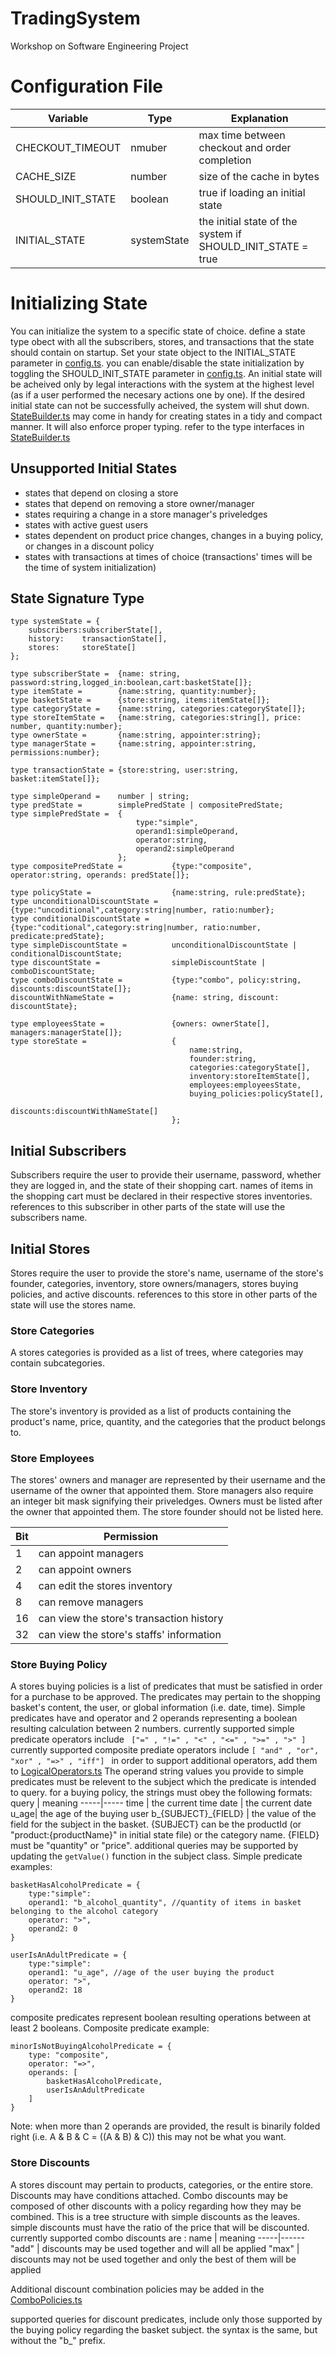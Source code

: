 # TradingSystem
Workshop on Software Engineering Project

# Configuration File

Variable | Type | Explanation
---------|--------|-----
CHECKOUT_TIMEOUT | nmuber | max time between checkout and order completion
CACHE_SIZE | number | size of the cache in bytes
SHOULD_INIT_STATE | boolean |true if loading an initial state
INITIAL_STATE | systemState | the initial state of the system if SHOULD_INIT_STATE = true


# Initializing State

You can initialize the system to a specific state of choice. define a state type obect with all the subscribers, stores, and transactions that the state should contain on startup. Set your state object to the INITIAL_STATE parameter in [config.ts](dev/Server/src/config.ts). you can enable/disable the state initialization by toggling the SHOULD_INIT_STATE parameter in [config.ts](dev/Server/src/config.ts). An initial state will be acheived only by legal interactions with the system at the highest level (as if a user performed the necesary actions one by one). If the desired initial state can not be successfully acheived, the system will shut down. 
[StateBuilder.ts](dev/Server/src/ServiceLayer/state/StateBuilder.ts) may come in handy for creating states in a tidy and compact manner. It will also enforce proper typing. refer to the type interfaces in  [StateBuilder.ts](dev/Server/src/ServiceLayer/state/StateBuilder.ts)

## Unsupported Initial States
- states that depend on closing a store
- states that depend on removing a store owner/manager
- states requiring a change in a store manager's priveledges
- states with active guest users
- states dependent on product price changes, changes in a buying policy, or changes in a discount policy
- states with transactions at times of choice (transactions' times will be the time of system initialization) 

## State Signature Type

```
type systemState = {
    subscribers:subscriberState[],
    history:    transactionState[],
    stores:     storeState[]
};

type subscriberState =  {name: string, password:string,logged_in:boolean,cart:basketState[]};
type itemState =        {name:string, quantity:number};
type basketState =      {store:string, items:itemState[]};
type categoryState =    {name:string, categories:categoryState[]};
type storeItemState =   {name:string, categories:string[], price: number, quantity:number};
type ownerState =       {name:string, appointer:string};
type managerState =     {name:string, appointer:string, permissions:number};

type transactionState = {store:string, user:string, basket:itemState[]};

type simpleOperand =    number | string;
type predState =        simplePredState | compositePredState;
type simplePredState =  {
                            type:"simple",
                            operand1:simpleOperand, 
                            operator:string, 
                            operand2:simpleOperand
                        };
type compositePredState =           {type:"composite", operator:string, operands: predState[]};
                        
type policyState =                  {name:string, rule:predState};
type unconditionalDiscountState =   {type:"uncoditional",category:string|number, ratio:number};
type conditionalDiscountState =     {type:"coditional",category:string|number, ratio:number, predicate:predState};
type simpleDiscountState =          unconditionalDiscountState | conditionalDiscountState;
type discountState =                simpleDiscountState | comboDiscountState;
type comboDiscountState =           {type:"combo", policy:string, discounts:discountState[]};
discountWithNameState =             {name: string, discount: discountState};

type employeesState =               {owners: ownerState[], managers:managerState[]};
type storeState =                   {
                                        name:string,
                                        founder:string,
                                        categories:categoryState[],
                                        inventory:storeItemState[], 
                                        employees:employeesState, 
                                        buying_policies:policyState[],
                                        discounts:discountWithNameState[]
                                    };
```


## Initial Subscribers

Subscribers require the user to provide their username, password, whether they are logged in, and the state of their shopping cart. names of items in the shopping cart must be declared in their respective stores inventories. references to this subscriber in other parts of the state will use the subscribers name.

## Initial Stores

Stores require the user to provide the store's name, username of the store's founder, categories, inventory, store owners/managers, stores buying policies, and active discounts. references to this store in other parts of the state will use the stores name.

### Store Categories

A stores categories is provided as a list of trees, where categories may contain subcategories.

### Store Inventory

The store's inventory is provided as a list of products containing the product's name, price, quantity, and the categories that the product belongs to.

### Store Employees

The stores' owners and manager are represented by their username and the username of the owner that appointed them. Store managers also require an integer bit mask signifying their priveledges. Owners must be listed after the owner that appointed them. The store founder should not be listed here.

Bit | Permission
----|-----------
1 | can appoint managers
2 | can appoint owners
4 | can edit the stores inventory
8 | can remove managers
16 | can view the store's transaction history
32 | can view the store's staffs' information

### Store Buying Policy

A stores buying policies is a list of predicates that must be satisfied in order for a purchase to be approved. The predicates may pertain to the shopping basket's content, the user, or global information (i.e. date, time). Simple predicates have and operator and 2 operands representing a boolean resulting calculation between 2 numbers.
currently supported  simple predicate operators include ``` ["=" , "!=" , "<" , "<=" , ">=" , ">" ]```
currently supported composite prediate operators include ``` [ "and" , "or", "xor" , "=>" , "iff"]  ```
in order to support additional operators, add them to [LogicalOperators.ts](dev/Server/src/DomainLayer/discout/logic/LogicalOperators.ts)
The operand string values you provide to simple predicates must be relevent to the subject which the predicate is intended to query. for a buying policy, the strings must obey the following formats:
query | meaning
-----|-----
time | the current time
date | the current date
u_age| the age of the buying user
b_{SUBJECT}_{FIELD} | the value of the field for the subject in the basket. {SUBJECT} can be the productId (or "product:{productName}" in initial state file) or the category name. {FIELD} must be "quantity" or "price". additional queries may be supported by updating the ```getValue()``` function in the subject class.
Simple predicate examples:
```
basketHasAlcoholPredicate = {
    type:"simple":
    operand1: "b_alcohol_quantity", //quantity of items in basket belonging to the alcohol category
    operator: ">",
    operand2: 0
}

userIsAnAdultPredicate = {
    type:"simple":
    operand1: "u_age", //age of the user buying the product
    operator: ">",
    operand2: 18
}
```

composite predicates represent boolean resulting operations between at least 2 booleans.
Composite predicate example:
```
minorIsNotBuyingAlcoholPredicate = {
    type: "composite",
    operator: "=>",
    operands: [
        basketHasAlcoholPredicate,
        userIsAnAdultPredicate
    ]
}
```
Note: when more than 2 operands are provided, the result is binarily folded right 
(i.e. A & B & C = ((A & B) & C)) this may not be what you want.

### Store Discounts

A stores discount may pertain to products, categories, or the entire store. Discounts may have conditions attached. Combo discounts may be composed of other discounts with a policy regarding how they may be combined. This is a tree structure with simple discounts as the leaves. simple discounts must have the ratio of the price that will be discounted.
currently supported combo discounts are :
name | meaning
-----|------
"add" | discounts may be used together and will all be applied
"max" | discounts may not be used together and only the best of them will be applied

Additional discount combination policies may be added in the [ComboPolicies.ts](dev/Server/src/DomainLayer/discout/ComboPolicies.ts)

supported queries for discount predicates, include only those supported by the buying policy regarding the basket subject. the syntax is the same, but without the "b_" prefix.
